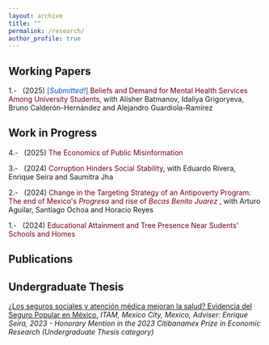 ```yaml
---
layout: archive
title: ""
permalink: /research/
author_profile: true
---
```


## Working Papers

1.-   &nbsp; (2025) <span style ="color: #0F52BA">[_Submitted!_]</span> <span style ="color: #750014">Beliefs and Demand for Mental Health Services Among University Students</span>, with Alisher Batmanov, Idaliya Grigoryeva, Bruno Calderón-Hernández and Alejandro Guardiola-Ramírez 

<!--1.-   &nbsp; (2025) <span style ="color: #0F52BA">[_Submitted!_]</span> <span style ="color: #750014"><a href="https://robertoglz.github.io/files/research/mh_jan2025.pdf">Beliefs and Demand for Mental Health Services Among University Students</a></span>, with Alisher Batmanov, Idaliya Grigoryeva, Bruno Calderón-Hernández and Alejandro Guardiola-Ramírez-->

## Work in Progress
4.-   &nbsp; (2025) <span style ="color: #750014">The Economics of Public Misinformation</span>

3.-   &nbsp; (2024) <span style ="color: #750014">Corruption Hinders Social Stability</span>, with Eduardo Rivera, Enrique Seira and Saumitra Jha

2.-   &nbsp; (2024) <span style ="color: #750014">Change in the Targeting Strategy of an Antipoverty Program: The end of Mexico's _Progresa_ and rise of _Becas Benito Juarez_ </span>, with Arturo Aguilar, Santiago Ochoa and Horacio Reyes

1.-   &nbsp; (2024) <span style ="color: #750014">Educational Attainment and Tree Presence Near Sudents' Schools and Homes</span> 

<!--1.-   &nbsp; (2024) <span style = "color: #750014">The Rollback of _Progresa_ and Migration Patterns</span>, with Andrea Rancaño-->

## Publications 

## Undergraduate Thesis
[¿Los seguros sociales y atención médica mejoran la salud? Evidencia del Seguro Popular en México](https://robertoglz.github.io/files/tesis_BA_RobertoGonzalez.pdf), _ITAM, Mexico City, Mexico, Adviser: Enrique Seira, 2023 - Honorary Mention in the 2023 Citibanamex Prize in Economic Research (Undergraduate Thesis category)_

<!---
{% if author.googlescholar %}
  You can also find my articles on <u><a href="{{author.googlescholar}}">my Google Scholar profile</a>.</u>
{% endif %}

{% include base_path %}

{% for post in site.publications reversed %}
  {% include archive-single.html %}
{% endfor %}
-->
